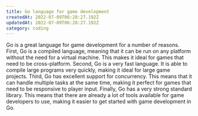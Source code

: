 ```yaml
---
title: Go language for game development
createdAt: 2022-07-09T06:28:27.192Z
updatedAt: 2022-07-09T06:28:27.192Z
category: coding
---
```


Go is a great language for game development for a number of reasons. First, Go is a compiled language, meaning that it can be run on any platform without the need for a virtual machine. This makes it ideal for games that need to be cross-platform. Second, Go is a very fast language. It is able to compile large programs very quickly, making it ideal for large game projects. Third, Go has excellent support for concurrency. This means that it can handle multiple tasks at the same time, making it perfect for games that need to be responsive to player input. Finally, Go has a very strong standard library. This means that there are already a lot of tools available for game developers to use, making it easier to get started with game development in Go.
